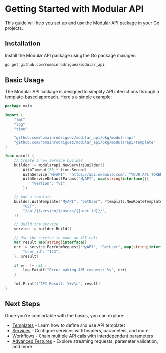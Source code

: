 # Getting Started with Modular API

This guide will help you set up and use the Modular API package in your Go projects.

## Installation

Install the Modular API package using the Go package manager:

```bash
go get github.com/romainrodriguez/modular_api
```

## Basic Usage

The Modular API package is designed to simplify API interactions through a template-based approach. Here's a simple example:

```go
package main

import (
    "fmt"
    "log"
    "time"

    "github.com/romainrodriguez/modular_api/pkg/modularapi"
    "github.com/romainrodriguez/modular_api/pkg/modularapi/template"
)

func main() {
    // Create a new service builder
    builder := modularapi.NewServiceBuilder().
        WithTimeout(30 * time.Second).
        WithService("MyAPI", "https://api.example.com", "YOUR_API_TOKEN").
        WithServiceDefaultParams("MyAPI", map[string]interface{}{
            "version": "v1",
        })

    // Add a template
    builder.WithTemplate("MyAPI", "GetUser", *template.NewRouteTemplate(
        "GET", 
        "/api/{{version}}/users/{{user_id}}/",
    ))

    // Build the service
    service := builder.Build()

    // Use the service to make an API call
    var result map[string]interface{}
    err := service.PerformRequest("MyAPI", "GetUser", map[string]interface{}{
        "user_id": "123",
    }, &result)
    
    if err != nil {
        log.Fatalf("Error making API request: %v", err)
    }
    
    fmt.Printf("API Result: %+v\n", result)
}
```

## Next Steps

Once you're comfortable with the basics, you can explore:

- [Templates](templates.md) - Learn how to define and use API templates
- [Services](services.md) - Configure services with headers, parameters, and more
- [Workflows](workflows.md) - Chain multiple API calls with interdependent parameters
- [Advanced Features](advanced_features.md) - Explore streaming requests, parameter validation, and more
